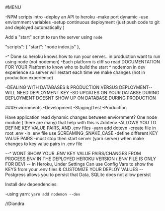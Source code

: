 

#MENU

-NPM scripts intro
-deploy an API to heroku
-make port dynamic
-use enviornment variables
-setup continuous deployment (just push code to git and deployed automatically )


Add a "start" script to run the server using `node`

"scripts": {
    "start": "node index.js"
  },

  -^ Done so heroku knows how to run your server.. in production want to run using node (not nodemon)
  -Each platform is diff so read DOCUMENTATION FOR YOUR Platform to know who to build the start 
  ^ nodemon in dev experience so server will restart each time we make changes (not in production experience)


-DEALING WITH DATABASES & PRODUCTION VERSUS DEPLOYMENT-- WILL NEED DEPLOYMENT KEY
-SO UPDATES ON YOUR DATABSE DURING DEPLOYMENT DOESNT SHOW UP ON DATABASE DURING PRODUCTION


###Enviornments
-Development
-Staging/Test
-Production

Have application read dynamic changes between enviornment? One node module ( there are many)  that help with this is 
#dotenv 
-ALLOWS YOU TO DEFINE KEY VALUE PAIRS, AND .env files
-yarn add dotevn
-create file in root .env
-in .env file use SCREAMING_SNAKE_CASE
-define different KEY VALUE PAIRS 
-must stop then start server (yarn server)  when make changes to key value pairs in .env file 

--^ WONT SHOW YOUR .ENV KEY VALUE PAIRS/CHANGES FROM PROCESS.ENV IN THE DEPLOYED HEROKU VERSION  (.ENV FILE IS ONLY FOR DEV)
-- In Heroku, Under Settings Can use Config Vars to show the KEYS from your .env files & CUSTOMIZE YOUR DEPLOY VALUES
--Postgress allows you to persist that Data,  SQLite does not allow persist

Install dev dependencies:

-using yarn: `yarn add nodemon --dev`

//Diandra

